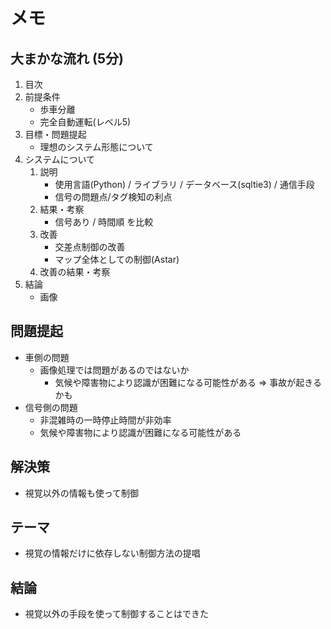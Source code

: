 # メモ

## 大まかな流れ (5分)
1. 目次
2. 前提条件
   - 歩車分離
   - 完全自動運転(レベル5)
3. 目標・問題提起
   - 理想のシステム形態について
4. システムについて
   1. 説明
      - 使用言語(Python) / ライブラリ / データベース(sqltie3) / 通信手段
      - 信号の問題点/タグ検知の利点
   2. 結果・考察
      - 信号あり / 時間順 を比較
   3. 改善
      - 交差点制御の改善
      - マップ全体としての制御(Astar)
   4. 改善の結果・考察
5. 結論
   - 画像


## 問題提起
- 車側の問題
  - 画像処理では問題があるのではないか
    - 気候や障害物により認識が困難になる可能性がある => 事故が起きるかも
- 信号側の問題
  - 非混雑時の一時停止時間が非効率
  - 気候や障害物により認識が困難になる可能性がある

## 解決策
- 視覚以外の情報も使って制御

## テーマ
- 視覚の情報だけに依存しない制御方法の提唱

## 結論
- 視覚以外の手段を使って制御することはできた